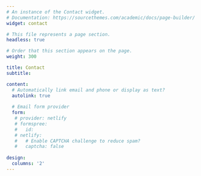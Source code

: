 ```yaml
---
# An instance of the Contact widget.
# Documentation: https://sourcethemes.com/academic/docs/page-builder/
widget: contact

# This file represents a page section.
headless: true

# Order that this section appears on the page.
weight: 300

title: Contact
subtitle:

content:
  # Automatically link email and phone or display as text?
  autolink: true
  
  # Email form provider
  form:
   # provider: netlify
   # formspree:
   #   id:
   # netlify:
   #   # Enable CAPTCHA challenge to reduce spam?
   #   captcha: false
  
design:
  columns: '2'
---
```

